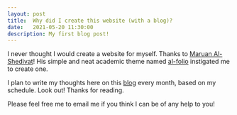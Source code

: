 ```yaml
---
layout: post
title:  Why did I create this website (with a blog)?
date:   2021-05-20 11:30:00
description: My first blog post!
---
```

I never thought I would create a website for myself. Thanks to <a href="https://www.cs.cmu.edu/~mshediva/" target="blank">Maruan Al-Shedivat</a>! His simple and neat academic theme named <a href="https://github.com/alshedivat/al-folio" target="blank">al-folio</a> instigated me to create one.

I plan to write my thoughts here on this <a href="https://sribooshan.github.io/blog/" target="blank">blog</a> every month, based on my schedule. Look out! Thanks for reading.

Please feel free me to email me if you think I can be of any help to you!

